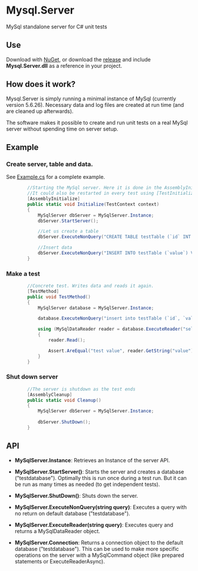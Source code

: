 # Mysql.Server
MySql standalone server for C# unit tests

## Use
Download with [NuGet](https://www.nuget.org/packages/MySql.Server/), or download the [release](https://github.com/stumpdk/Mysql.Server/releases) and include **Mysql.Server.dll** as a reference in your project.

## How does it work?
Mysql.Server is simply running a minimal instance of MySql (currently version 5.6.26). Necessary data and log files are created at run time (and are cleaned up afterwards).

The software makes it possible to create and run unit tests on a real MySql server without spending time on server setup.

## Example

### Create server, table and data.
See [Example.cs](https://github.com/stumpdk/MySqlStandAloneServer/blob/master/Example.cs) for a complete example.
```c#
        //Starting the MySql server. Here it is done in the AssemblyInitialize method for performance purposes.
        //It could also be restarted in every test using [TestInitialize] attribute
        [AssemblyInitialize]
        public static void Initialize(TestContext context)
        {
            MySqlServer dbServer = MySqlServer.Instance;
            dbServer.StartServer();

            //Let us create a table
            dbServer.ExecuteNonQuery("CREATE TABLE testTable (`id` INT NOT NULL, `value` CHAR(150) NULL,  PRIMARY KEY (`id`)) ENGINE = MEMORY;");

            //Insert data
            dbServer.ExecuteNonQuery("INSERT INTO testTable (`value`) VALUES ('some value')");
        }
```

### Make a test
```c#
        //Concrete test. Writes data and reads it again.
        [TestMethod]
        public void TestMethod()
        {
            MySqlServer database = MySqlServer.Instance;

            database.ExecuteNonQuery("insert into testTable (`id`, `value`) VALUES (2, 'test value')");

            using (MySqlDataReader reader = database.ExecuteReader("select * from testTable WHERE id = 2"))
            {
                reader.Read();

                Assert.AreEqual("test value", reader.GetString("value"), "Inserted and read string should match");
            }
        }
```

### Shut down server
```c#       
        //The server is shutdown as the test ends
        [AssemblyCleanup]
        public static void Cleanup()
        {
            MySqlServer dbServer = MySqlServer.Instance;
    
            dbServer.ShutDown();
        }
```

## API
* **MySqlServer.Instance**: Retrieves an Instance of the server API.

* **MySqlServer.StartServer()**: Starts the server and creates a database ("testdatabase"). Optimally this is run once during a test run. But it can be run as many times as needed (to get independent tests).

* **MySqlServer.ShutDown()**: Shuts down the server.

* **MySqlServer.ExecuteNonQuery(string query)**: Executes a query with no return on default database ("testdatabase").

* **MySqlServer.ExecuteReader(string query)**: Executes query and returns a MySqlDataReader object.

* **MySqlServer.Connection**: Returns a connection object to the default database ("testdatabase"). This can be used to make more specific operations on the server with a MySqlCommand object (like prepared statements or ExecuteReaderAsync).

